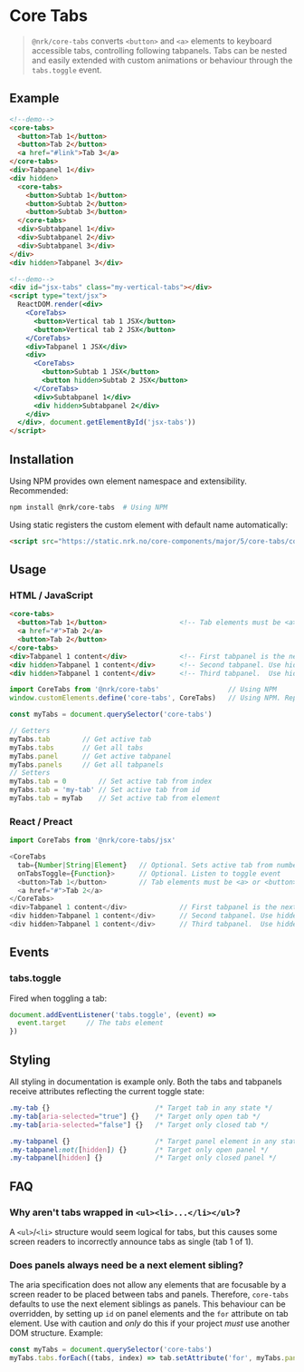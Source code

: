 # Core Tabs

> `@nrk/core-tabs` converts `<button>` and `<a>` elements to keyboard accessible tabs, controlling following tabpanels.
> Tabs can be nested and easily extended with custom animations or behaviour through the `tabs.toggle` event.

<!-- <script src="https://unpkg.com/preact"></script>
<script src="https://unpkg.com/preact-compat"></script>
<script>
  window.React = preactCompat
  window.ReactDOM = preactCompat
</script> -->
<!--demo
<script src="core-tabs/core-tabs.min.js"></script>
<script src="core-tabs/core-tabs.jsx.js"></script>
<style>
  [role="tabpanel"] { background: #eee; padding: 10px }
  [aria-selected="true"] { border: 2px solid }

  .my-vertical-tabs [role="tablist"] { float: left; width: 150px }
  .my-vertical-tabs [role="tabpanel"] { overflow: hidden }
  .my-vertical-tabs [role="tab"] { display: inline-block }
</style>
demo-->

## Example

```html
<!--demo-->
<core-tabs>
  <button>Tab 1</button>
  <button>Tab 2</button>
  <a href="#link">Tab 3</a>
</core-tabs>
<div>Tabpanel 1</div>
<div hidden>
  <core-tabs>
    <button>Subtab 1</button>
    <button>Subtab 2</button>
    <button>Subtab 3</button>
  </core-tabs>
  <div>Subtabpanel 1</div>
  <div>Subtabpanel 2</div>
  <div>Subtabpanel 3</div>
</div>
<div hidden>Tabpanel 3</div>
```

```html
<!--demo-->
<div id="jsx-tabs" class="my-vertical-tabs"></div>
<script type="text/jsx">
  ReactDOM.render(<div>
    <CoreTabs>
      <button>Vertical tab 1 JSX</button>
      <button>Vertical tab 2 JSX</button>
    </CoreTabs>
    <div>Tabpanel 1 JSX</div>
    <div>
      <CoreTabs>
        <button>Subtab 1 JSX</button>
        <button hidden>Subtab 2 JSX</button>
      </CoreTabs>
      <div>Subtabpanel 1</div>
      <div hidden>Subtabpanel 2</div>
    </div>
  </div>, document.getElementById('jsx-tabs'))
</script>
```


## Installation

Using NPM provides own element namespace and extensibility.
Recommended:

```bash
npm install @nrk/core-tabs  # Using NPM
```

Using static registers the custom element with default name automatically:

```html
<script src="https://static.nrk.no/core-components/major/5/core-tabs/core-tabs.min.js"></script>  <!-- Using static -->
```

## Usage

### HTML / JavaScript

```html
<core-tabs>
  <button>Tab 1</button>                  <!-- Tab elements must be <a> or <button>. Do not use <li> -->
  <a href="#">Tab 2</a>
  <button>Tab 2</button>
</core-tabs>
<div>Tabpanel 1 content</div>             <!-- First tabpanel is the next element sibling of core-tabs -->
<div hidden>Tabpanel 1 content</div>      <!-- Second tabpanel. Use hidden attribute to prevent FOUC -->
<div hidden>Tabpanel 1 content</div>      <!-- Third tabpanel.  Use hidden attribute to prevent FOUC -->
```

```js
import CoreTabs from '@nrk/core-tabs'                 // Using NPM
window.customElements.define('core-tabs', CoreTabs)   // Using NPM. Replace 'core-tabs' with 'my-tabs' to namespace

const myTabs = document.querySelector('core-tabs')

// Getters
myTabs.tab        // Get active tab
myTabs.tabs       // Get all tabs
myTabs.panel      // Get active tabpanel
myTabs.panels     // Get all tabpanels
// Setters
myTabs.tab = 0        // Set active tab from index
myTabs.tab = 'my-tab' // Set active tab from id
myTabs.tab = myTab    // Set active tab from element
```

### React / Preact

```js
import CoreTabs from '@nrk/core-tabs/jsx'

<CoreTabs
  tab={Number|String|Element}   // Optional. Sets active tab from number, id or element
  onTabsToggle={Function}>      // Optional. Listen to toggle event
  <button>Tab 1</button>        // Tab elements must be <a> or <button>. Do not use <li>
  <a href="#">Tab 2</a>
</CoreTabs>
<div>Tabpanel 1 content</div>             // First tabpanel is the next element sibling of CoreTabs
<div hidden>Tabpanel 1 content</div>      // Second tabpanel. Use hidden attribute to prevent FOUC
<div hidden>Tabpanel 1 content</div>      // Third tabpanel.  Use hidden attribute to prevent FOUC
```



## Events

### tabs.toggle

Fired when toggling a tab:

```js
document.addEventListener('tabs.toggle', (event) =>
  event.target     // The tabs element
})
```

## Styling
All styling in documentation is example only. Both the tabs and tabpanels receive attributes reflecting the current toggle state:

```css
.my-tab {}                          /* Target tab in any state */
.my-tab[aria-selected="true"] {}    /* Target only open tab */
.my-tab[aria-selected="false"] {}   /* Target only closed tab */

.my-tabpanel {}                     /* Target panel element in any state */
.my-tabpanel:not([hidden]) {}       /* Target only open panel */
.my-tabpanel[hidden] {}             /* Target only closed panel */
```


## FAQ
### Why aren't tabs wrapped in `<ul><li>...</li></ul>`?
A `<ul>`/`<li>` structure would seem logical for tabs, but this causes some screen readers to incorrectly announce tabs as single (tab 1 of 1).

### Does panels always need be a next element sibling?
The aria specification does not allow any elements that are focusable by a screen reader to be placed between tabs and panels. Therefore, `core-tabs` defaults to use the next element siblings as panels.
This behaviour can be overridden, by setting up `id` on panel elements and the `for` attribute on tab element. Use with caution and *only* do this if your project *must* use another DOM structure. Example:

```js
const myTabs = document.querySelector('core-tabs')
myTabs.tabs.forEach((tabs, index) => tab.setAttribute('for', myTabs.panels[index].id = 'my-panel-' + index))
```
